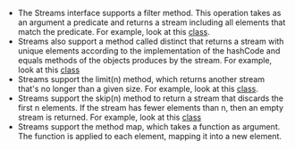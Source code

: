 * The Streams interface supports a filter method. This operation takes
  as an argument a predicate and returns a stream including
  all elements that match the predicate.
  For example, look at this [class](FilterStream.java).
* Streams also support a method called distinct that returns a stream
  with unique elements according to the implementation of the hashCode
  and equals methods of the objects produces by the stream.
  For example, look at this [class](FilterUniqueStream.java)
* Streams support the limit(n) method, which returns another stream
   that's no longer than a given size.
  For example, look at this [class](FilterLimitStream.java).
* Streams support the skip(n) method to return a stream that discards
   the first n elements.
  If the stream has fewer elements than n, then an empty stream is
   returned.
  For example, look at this [class](SkipStream.java)
* Streams support the method map, which takes a function as argument.
   The function is applied to each element, mapping it into a new element.
